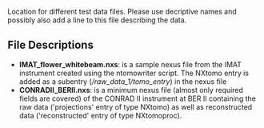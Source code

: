 Location for different test data files. Please use decriptive names and possibly also add a line to this file describing the data.

File Descriptions
-----------------

* **IMAT_flower_whitebeam.nxs**: is a sample nexus file from the IMAT instrument created using the ntomowriter script. The NXtomo entry is added as a subentry (*/raw_data_1/tomo_entry*) in the nexus file  
* **CONRADII_BERII.nxs**: is a minimum nexus file (almost only required fields are covered) of the CONRAD II instrument at BER II containing the raw data ('projections' entry of type NXtomo) as well as reconstructed data ('reconstructed' entry of type NXtomoproc).
